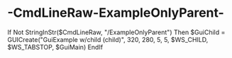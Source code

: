 # -CmdLineRaw-ExampleOnlyParent-
If Not StringInStr($CmdLineRaw, "/ExampleOnlyParent") Then         $GuiChild = GUICreate("GuiExample w/child (child)", 320, 280, 5, 5, $WS_CHILD, $WS_TABSTOP, $GuiMain)     EndIf
